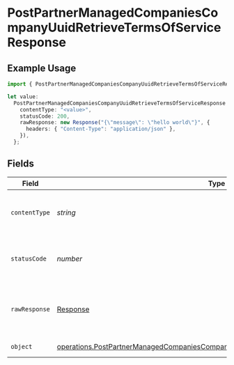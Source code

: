 # PostPartnerManagedCompaniesCompanyUuidRetrieveTermsOfServiceResponse

## Example Usage

```typescript
import { PostPartnerManagedCompaniesCompanyUuidRetrieveTermsOfServiceResponse } from "@gusto/embedded-api/models/operations";

let value:
  PostPartnerManagedCompaniesCompanyUuidRetrieveTermsOfServiceResponse = {
    contentType: "<value>",
    statusCode: 200,
    rawResponse: new Response("{\"message\": \"hello world\"}", {
      headers: { "Content-Type": "application/json" },
    }),
  };
```

## Fields

| Field                                                                                                                                                                                      | Type                                                                                                                                                                                       | Required                                                                                                                                                                                   | Description                                                                                                                                                                                |
| ------------------------------------------------------------------------------------------------------------------------------------------------------------------------------------------ | ------------------------------------------------------------------------------------------------------------------------------------------------------------------------------------------ | ------------------------------------------------------------------------------------------------------------------------------------------------------------------------------------------ | ------------------------------------------------------------------------------------------------------------------------------------------------------------------------------------------ |
| `contentType`                                                                                                                                                                              | *string*                                                                                                                                                                                   | :heavy_check_mark:                                                                                                                                                                         | HTTP response content type for this operation                                                                                                                                              |
| `statusCode`                                                                                                                                                                               | *number*                                                                                                                                                                                   | :heavy_check_mark:                                                                                                                                                                         | HTTP response status code for this operation                                                                                                                                               |
| `rawResponse`                                                                                                                                                                              | [Response](https://developer.mozilla.org/en-US/docs/Web/API/Response)                                                                                                                      | :heavy_check_mark:                                                                                                                                                                         | Raw HTTP response; suitable for custom response parsing                                                                                                                                    |
| `object`                                                                                                                                                                                   | [operations.PostPartnerManagedCompaniesCompanyUuidRetrieveTermsOfServiceResponseBody](../../models/operations/postpartnermanagedcompaniescompanyuuidretrievetermsofserviceresponsebody.md) | :heavy_minus_sign:                                                                                                                                                                         | Example response                                                                                                                                                                           |